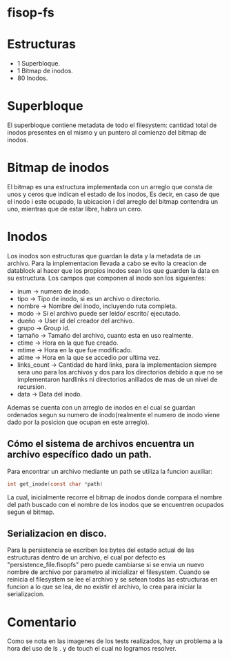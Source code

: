 # fisop-fs

# Estructuras
 - 1 Superbloque.
 - 1 Bitmap de inodos.
 - 80 Inodos.

# Superbloque
El superbloque contiene metadata de todo el filesystem: cantidad total de inodos presentes en el mismo y un puntero al comienzo del bitmap de inodos.

# Bitmap de inodos
El bitmap es una estructura implementada con un arreglo que consta de unos y ceros que indican el estado de los inodos, Es decir, en caso de que el inodo i este ocupado, la ubicacion i del arreglo del bitmap contendra un uno, mientras que de estar libre, habra un cero.

# Inodos
Los inodos son estructuras que guardan la data y la metadata de un archivo. Para la implementacion llevada a cabo se evito la creacion de datablock al hacer que los propios inodos sean los que guarden la data en su estructura.
Los campos que componen al inodo son los siguientes:
- inum          -> numero de inodo.
- tipo          -> Tipo de inodo, si es un archivo o directorio.
- nombre        -> Nombre del inodo, incluyendo ruta completa.
- modo          -> Si el archivo puede ser leido/ escrito/ ejecutado.
- dueño         -> User id del creador del archivo.
- grupo         -> Group id.
- tamaño        -> Tamaño del archivo, cuanto esta en uso realmente.
- ctime         -> Hora en la que fue creado.
- mtime         -> Hora en la que fue modificado.
- atime         -> Hora en la que se accedio por ultima vez.
- links_count   -> Cantidad de hard links, para la implementacion siempre sera uno para los archivos y dos para los directorios debido a que no se implementaron hardlinks ni directorios anillados de mas de un nivel de recursion.
- data          -> Data del inodo.

Ademas se cuenta con un arreglo de inodos en el cual se guardan ordenados segun su numero de inodo(realmente el numero de inodo viene dado por la posicion que ocupan en este arreglo).

## Cómo el sistema de archivos encuentra un archivo específico dado un path.

Para encontrar un archivo mediante un path se utiliza la funcion auxiliar:

```c
int get_inode(const char *path)
```
La cual, inicialmente recorre el bitmap de inodos donde compara el nombre del path buscado con el nombre de los inodos que se encuentren ocupados segun el bitmap.

## Serializacion en disco.
Para la persistencia se escriben los bytes del estado actual de las estructuras dentro de un archivo, el cual por defecto es "persistence_file.fisopfs" pero puede cambiarse si se envia un nuevo nombre de archivo por parametro al inicializar el filesystem.
Cuando se reinicia el filesystem se lee el archivo y se setean todas las estructuras en funcion a lo que se lea, de no existir el archivo, lo crea para iniciar la serializacion.

# Comentario
Como se nota en las imagenes de los tests realizados, hay un problema a la hora del uso de ls . y de touch el cual no logramos resolver.